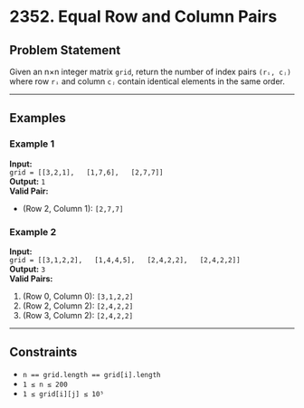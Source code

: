 # 2352. Equal Row and Column Pairs

## Problem Statement
Given an n×n integer matrix `grid`, return the number of index pairs `(rᵢ, cⱼ)` where row `rᵢ` and column `cⱼ` contain identical elements in the same order.

---

## Examples

### Example 1
**Input:**  
`grid = [[3,2,1],  
         [1,7,6],  
         [2,7,7]]`  
**Output:** `1`  
**Valid Pair:**
- (Row 2, Column 1): `[2,7,7]`

### Example 2
**Input:**  
`grid = [[3,1,2,2],  
         [1,4,4,5],  
         [2,4,2,2],  
         [2,4,2,2]]`  
**Output:** `3`  
**Valid Pairs:**
1. (Row 0, Column 0): `[3,1,2,2]`
2. (Row 2, Column 2): `[2,4,2,2]`
3. (Row 3, Column 2): `[2,4,2,2]`

---

## Constraints
- `n == grid.length == grid[i].length`
- `1 ≤ n ≤ 200`
- `1 ≤ grid[i][j] ≤ 10⁵`  